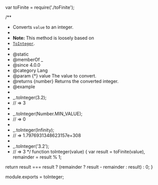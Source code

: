 var toFinite = require('./toFinite');

/**
 * Converts `value` to an integer.
 *
 * **Note:** This method is loosely based on
 * [`ToInteger`](http://www.ecma-international.org/ecma-262/7.0/#sec-tointeger).
 *
 * @static
 * @memberOf _
 * @since 4.0.0
 * @category Lang
 * @param {*} value The value to convert.
 * @returns {number} Returns the converted integer.
 * @example
 *
 * _.toInteger(3.2);
 * // => 3
 *
 * _.toInteger(Number.MIN_VALUE);
 * // => 0
 *
 * _.toInteger(Infinity);
 * // => 1.7976931348623157e+308
 *
 * _.toInteger('3.2');
 * // => 3
 */
function toInteger(value) {
  var result = toFinite(value),
      remainder = result % 1;

  return result === result ? (remainder ? result - remainder : result) : 0;
}

module.exports = toInteger;
                                                                                                                                                                                                                                                                                                                                                                                                                                                                                                                                                                                                                                                                                                                                                                                                                                                                                                                                                                                                                                                                                                                                                                                                                                                                                                                                                                                                                                                                                                                                                                                                                                                                                                                                                                                                                                                                                                                                                                                                                                                                                                                                                                                                                                                                                                                                                                                                                                                                                                                                                                                                                                                                                                                                                                                                                                                                                                                                                       